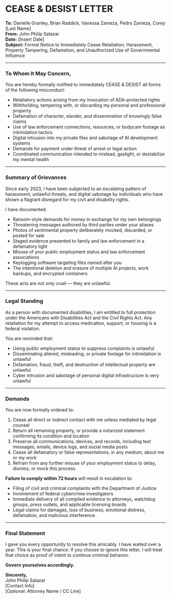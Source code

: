 # CEASE & DESIST LETTER

**To:** Danielle Granley, Brian Raddick, Vanessa Zameza, Pedro Zameza, Corey [Last Name]  
**From:** John Philip Salazar  
**Date:** [Insert Date]  
**Subject:** Formal Notice to Immediately Cease Retaliation, Harassment, Property Tampering, Defamation, and Unauthorized Use of Governmental Influence

---

### To Whom It May Concern,

You are hereby formally notified to immediately CEASE & DESIST all forms of the following misconduct:
- Retaliatory actions arising from my invocation of ADA-protected rights
- Withholding, tampering with, or discarding my personal and professional property
- Defamation of character, slander, and dissemination of knowingly false claims
- Use of law enforcement connections, resources, or bodycam footage as intimidation tactics
- Digital intrusion into my private files and sabotage of AI development systems
- Demands for payment under threat of arrest or legal action
- Coordinated communication intended to mislead, gaslight, or destabilize my mental health

---

### Summary of Grievances

Since early 2023, I have been subjected to an escalating pattern of harassment, unlawful threats, and digital sabotage by individuals who have shown a flagrant disregard for my civil and disability rights.

I have documented:
- Ransom-style demands for money in exchange for my own belongings
- Threatening messages authored by third parties under your aliases
- Photos of sentimental property deliberately mocked, discarded, or posted for sale
- Staged evidence presented to family and law enforcement in a defamatory light
- Misuse of your public employment status and law enforcement associations
- Keylogging software targeting files named after you
- The intentional deletion and erasure of multiple AI projects, work backups, and encrypted containers

These acts are not only cruel — they are unlawful.

---

### Legal Standing

As a person with documented disabilities, I am entitled to full protection under the Americans with Disabilities Act and the Civil Rights Act. Any retaliation for my attempt to access medication, support, or housing is a federal violation.

You are reminded that:
- Using public employment status to suppress complaints is unlawful  
- Disseminating altered, misleading, or private footage for intimidation is unlawful  
- Defamation, fraud, theft, and destruction of intellectual property are unlawful  
- Cyber intrusion and sabotage of personal digital infrastructure is very unlawful

---

### Demands

You are now formally ordered to:
1. Cease all direct or indirect contact with me unless mediated by legal counsel
2. Return all remaining property, or provide a notarized statement confirming its condition and location
3. Preserve all communications, devices, and records, including text messages, emails, device logs, and social media posts
4. Cease all defamatory or false representations, in any medium, about me or my work
5. Refrain from any further misuse of your employment status to delay, dismiss, or mock this process

**Failure to comply within 72 hours** will result in escalation to:
- Filing of civil and criminal complaints with the Department of Justice
- Involvement of federal cybercrime investigators
- Immediate delivery of all compiled evidence to attorneys, watchdog groups, press outlets, and applicable licensing boards
- Legal claims for damages, loss of business, emotional distress, defamation, and malicious interference

---

### Final Statement

I gave you every opportunity to resolve this amicably. I have waited over a year. This is your final chance. If you choose to ignore this letter, I will treat that choice as proof of intent to continue criminal behavior.

**Govern yourselves accordingly.**

**Sincerely,**  
John Philip Salazar  
[Contact Info]  
[Optional: Attorney Name / CC Line]
